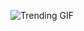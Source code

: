 
<!-- GIF_SECTION -->
![Trending GIF](https://media1.giphy.com/media/v1.Y2lkPThiYjIxNzcyZ2Nqdzcwb2ZuNnBmdWh0ZGlsanI2Ym02YzdiYTVjbHhwMjVmMXgzNyZlcD12MV9naWZzX3NlYXJjaCZjdD1n/Lny6Rw04nsOOc/giphy.gif)
<!-- END_GIF_SECTION -->
